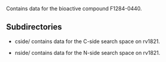 Contains data for the bioactive compound F1284-0440.

## Subdirectories

- cside/ contains data for the C-side search space on rv1821.

- nside/ contains data for the N-side search space on rv1821.

